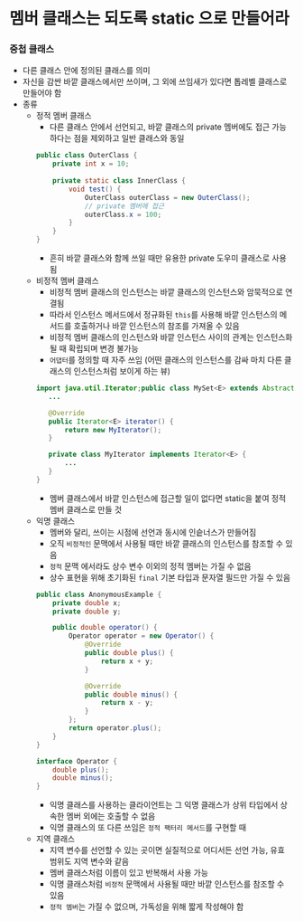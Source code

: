 # 멤버 클래스는 되도록 static 으로 만들어라
### 중첩 클래스
* 다른 클래스 안에 정의된 클래스를 의미
* 자신을 감싼 바깥 클래스에서만 쓰이며, 그 외에 쓰임새가 있다면 톱레벨 클래스로 만들어야 함
* 종류
  * 정적 멤버 클래스
    * 다른 클래스 안에서 선언되고, 바깥 클래스의 private 멤버에도 접근 가능하다는 점을 제외하고 일반 클래스와 동일
    ```java
    public class OuterClass {
        private int x = 10;
        
        private static class InnerClass {
            void test() {
                OuterClass outerClass = new OuterClass();
                // private 멤버에 접근
                outerClass.x = 100;
            }
        }  
    }
    ```
    * 흔히 바깥 클래스와 함께 쓰일 때만 유용한 private 도우미 클래스로 사용됨
  * 비정적 멤버 클래스
    * 비정적 멤버 클래스의 인스턴스는 바깥 클래스의 인스턴스와 암묵적으로 연결됨
    * 따라서 인스턴스 메서드에서 정규화된 `this`를 사용해 바깥 인스턴스의 메서드를 호출하거나 바깥 인스턴스의 참조를 가져올 수 있음
    * 비정적 멤버 클래스의 인스턴스와 바깥 인스턴스 사이의 관계는 인스턴스화될 때 확립되며 변경 불가능
    * `어댑터`를 정의할 때 자주 쓰임 (어떤 클래스의 인스턴스를 감싸 마치 다른 클래스의 인스턴스처럼 보이게 하는 뷰)
     ```java
     import java.util.Iterator;public class MySet<E> extends AbstractSet<E> {
        ...
    
        @Override
        public Iterator<E> iterator() {
            return new MyIterator();
        }
    
        private class MyIterator implements Iterator<E> {
            ...
        }
    }
     ```
    * 멤버 클래스에서 바깥 인스턴스에 접근할 일이 없다면 static을 붙여 정적 멤버 클래스로 만들 것
  * 익명 클래스
    * 멤버와 달리, 쓰이는 시점에 선언과 동시에 인슽너스가 만들어짐
    * 오직 `비정적인` 문맥에서 사용될 때만 바깥 클래스의 인스턴스를 참조할 수 있음
    * `정적` 문맥 에서라도 상수 변수 이외의 정적 멤버는 가질 수 없음
    * 상수 표현을 위해 초기화된 `final` 기본 타입과 문자열 필드만 가질 수 있음
    ```java
    public class AnonymousExample {
        private double x;
        private double y;
    
        public double operator() {
            Operator operator = new Operator() {
                @Override
                public double plus() {
                    return x + y;
                }
    
                @Override
                public double minus() {
                    return x - y;
                }
            };
            return operator.plus();
        } 
    }
    
    interface Operator {
        double plus();
        double minus();
    }
    ```
    * 익명 클래스를 사용하는 클라이언트는 그 익명 클래스가 상위 타입에서 상속한 멤버 외에는 호출할 수 없음
    * 익명 클래스의 또 다른 쓰임은 `정적 팩터리 메서드`를 구현할 때
  * 지역 클래스
    * 지역 변수를 선언할 수 있는 곳이면 실질적으로 어디서든 선언 가능, 유효 범위도 지역 변수와 같음
    * 멤버 클래스처럼 이름이 있고 반복해서 사용 가능
    * 익명 클래스처럼 `비정적` 문맥에서 사용될 때만 바깥 인스턴스를 참조할 수 있음
    * `정적 멤버`는 가질 수 없으며, 가독성을 위해 짧게 작성해야 함

